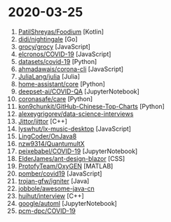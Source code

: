 # 2020-03-25

1. [PatilShreyas/Foodium](https://github.com/PatilShreyas/Foodium "🍲Foodium is a sample food blog Android application 📱 built to demonstrate use of Modern Android development tools - (Kotlin, Coroutines, Flow, Dagger 2, Architecture Components, MVVM, Room, Retrofit, Moshi, Material Components).") [Kotlin]
2. [didi/nightingale](https://github.com/didi/nightingale "A Distributed and High-Performance Monitoring System") [Go]
3. [grocy/grocy](https://github.com/grocy/grocy "ERP beyond your fridge - grocy is a web-based self-hosted groceries & household management solution for your home") [JavaScript]
4. [elcronos/COVID-19](https://github.com/elcronos/COVID-19 "COVID-19 Detector from x-rays using Computer Vision and Deep Learning") [JavaScript]
5. [datasets/covid-19](https://github.com/datasets/covid-19 "Novel Coronavirus 2019 time series data on cases") [Python]
6. [ahmadawais/corona-cli](https://github.com/ahmadawais/corona-cli "🦠 Track the Coronavirus disease (COVID-19) or the Novel Coronavirus Strain in the command line. Both worldwide for all countries, for one country, or for the US States. Fast response time (< 100ms).") [JavaScript]
7. [JuliaLang/julia](https://github.com/JuliaLang/julia "The Julia Language: A fresh approach to technical computing.") [Julia]
8. [home-assistant/core](https://github.com/home-assistant/core "🏡 Open source home automation that puts local control and privacy first") [Python]
9. [deepset-ai/COVID-QA](https://github.com/deepset-ai/COVID-QA "API & Webapp to answer questions about COVID-19. Using NLP (Question Answering) and trusted, curated data sources.") [JupyterNotebook]
10. [coronasafe/care](https://github.com/coronasafe/care "Care is a single point to link Hospitals, Corona Care Centers and Volunteers to the unified Corona Safe Network so that the Kerala Chief Minister's Office has direct access to live reports of health data v/s our total. healthcare capacity") [Python]
11. [kon9chunkit/GitHub-Chinese-Top-Charts](https://github.com/kon9chunkit/GitHub-Chinese-Top-Charts "🇨🇳 GitHub中文排行榜，帮助你发现高分优秀中文项目、更高效地吸收国人的优秀经验成果；榜单每周更新一次，敬请关注！（武汉加油！中国加油！世界加油！）") [Python]
12. [alexeygrigorev/data-science-interviews](https://github.com/alexeygrigorev/data-science-interviews "Data science interview questions and answers") 
13. [Jittor/jittor](https://github.com/Jittor/jittor "Jittor is a high-performance deep learning framework based on JIT compiling and meta-operators.") [C++]
14. [lyswhut/lx-music-desktop](https://github.com/lyswhut/lx-music-desktop "一个基于 electron 的音乐软件") [JavaScript]
15. [LingCoder/OnJava8](https://github.com/LingCoder/OnJava8 "《On Java 8》中文版，又名《Java编程思想》 第5版") 
16. [nzw9314/QuantumultX](https://github.com/nzw9314/QuantumultX "QuantumultX") 
17. [peixebabel/COVID-19](https://github.com/peixebabel/COVID-19 "Dados e plots sobre as informações do Corona Virus levantadas pelo Peixe Babel.") [JupyterNotebook]
18. [ElderJames/ant-design-blazor](https://github.com/ElderJames/ant-design-blazor "🌈An enterprise-class UI components based on Ant Design and Blazor WebAssembly.") [CSS]
19. [ProtofyTeam/OxyGEN](https://github.com/ProtofyTeam/OxyGEN "OxyGEN") [MATLAB]
20. [pomber/covid19](https://github.com/pomber/covid19 "JSON time-series of coronavirus cases (confirmed, deaths and recovered) per country - updated daily") [JavaScript]
21. [trojan-gfw/igniter](https://github.com/trojan-gfw/igniter "A trojan client for Android (UNDER CONSTRUCTION).") [Java]
22. [jobbole/awesome-java-cn](https://github.com/jobbole/awesome-java-cn "Java资源大全中文版，包括开发库、开发工具、网站、博客、微信、微博等，由伯乐在线持续更新。") 
23. [huihut/interview](https://github.com/huihut/interview "📚 C/C++ 技术面试基础知识总结，包括语言、程序库、数据结构、算法、系统、网络、链接装载库等知识及面试经验、招聘、内推等信息。") [C++]
24. [google/automl](https://github.com/google/automl "Google Brain AutoML") [JupyterNotebook]
25. [pcm-dpc/COVID-19](https://github.com/pcm-dpc/COVID-19 "COVID-19 Italia - Monitoraggio situazione") 
